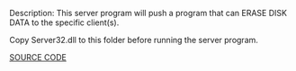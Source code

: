 Description: This server program will push a program that can ERASE DISK DATA to the specific client(s).

Copy Server32.dll to this folder before running the server program.

[SOURCE CODE](https://github.com/AxtMueller/Windows-Batch-Deployment/tree/master/source/udsp-erase-disk)
